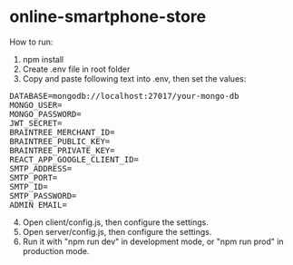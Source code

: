 # online-smartphone-store

How to run:
1. npm install
2. Create .env file in root folder
3. Copy and paste following text into .env, then set the values:
<pre>
DATABASE=mongodb://localhost:27017/your-mongo-db
MONGO_USER=
MONGO_PASSWORD=
JWT_SECRET=
BRAINTREE_MERCHANT_ID=
BRAINTREE_PUBLIC_KEY=
BRAINTREE_PRIVATE_KEY=
REACT_APP_GOOGLE_CLIENT_ID=
SMTP_ADDRESS=
SMTP_PORT=
SMTP_ID=
SMTP_PASSWORD=
ADMIN_EMAIL=
</pre>
4. Open client/config.js, then configure the settings.
5. Open server/config.js, then configure the settings.
6. Run it with "npm run dev" in development mode, or "npm run prod" in production mode.